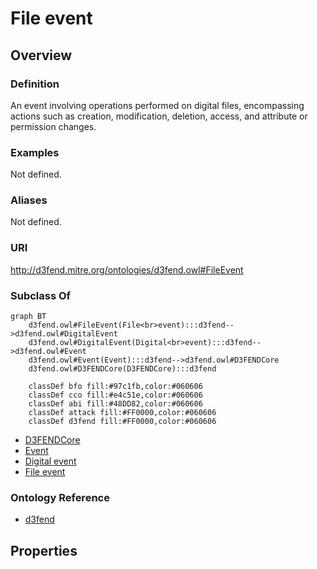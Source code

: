 # File event

## Overview

### Definition
An event involving operations performed on digital files, encompassing actions such as creation, modification, deletion, access, and attribute or permission changes.

### Examples
Not defined.

### Aliases
Not defined.

### URI
http://d3fend.mitre.org/ontologies/d3fend.owl#FileEvent

### Subclass Of
```mermaid
graph BT
    d3fend.owl#FileEvent(File<br>event):::d3fend-->d3fend.owl#DigitalEvent
    d3fend.owl#DigitalEvent(Digital<br>event):::d3fend-->d3fend.owl#Event
    d3fend.owl#Event(Event):::d3fend-->d3fend.owl#D3FENDCore
    d3fend.owl#D3FENDCore(D3FENDCore):::d3fend
    
    classDef bfo fill:#97c1fb,color:#060606
    classDef cco fill:#e4c51e,color:#060606
    classDef abi fill:#48DD82,color:#060606
    classDef attack fill:#FF0000,color:#060606
    classDef d3fend fill:#FF0000,color:#060606
```

- [D3FENDCore](/docs/ontology/reference/model/D3FENDCore/D3FENDCore.md)
- [Event](/docs/ontology/reference/model/D3FENDCore/Event/Event.md)
- [Digital event](/docs/ontology/reference/model/D3FENDCore/Event/Digital%20event/Digital%20event.md)
- [File event](/docs/ontology/reference/model/D3FENDCore/Event/Digital%20event/File%20event/File%20event.md)


### Ontology Reference
- [d3fend](http://d3fend.mitre.org/ontologies/d3fend.owl#)

## Properties
